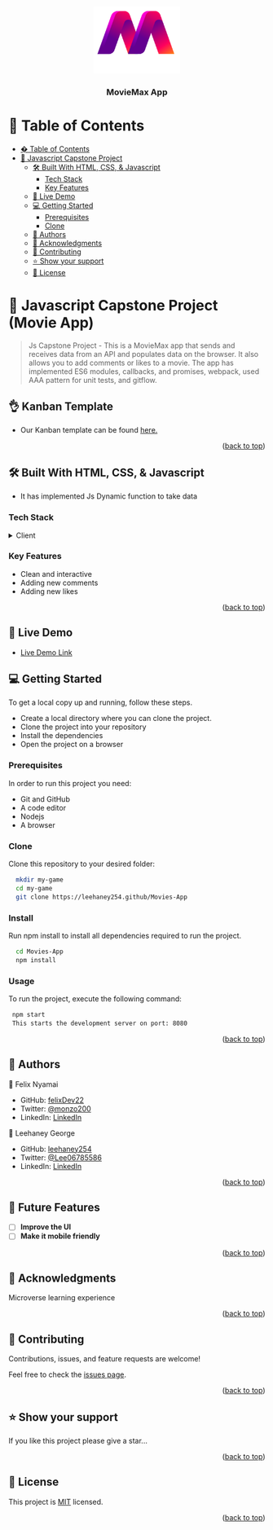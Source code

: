 <a name="readme-top"></a>

<div align="center">

  <img src="./MoviMAX.png" alt="logo" width="170"  height="auto" />
  <br/>

  <h3><b>MovieMax App</b></h3>

</div>

# 📗 Table of Contents

- [� Table of Contents](#-table-of-contents)
- [📖  Javascript Capstone Project](#-MovieMax-)
  - [🛠 Built With HTML, CSS, \& Javascript](#-built-with-html-css--javascript)
    - [Tech Stack ](#tech-stack-)
    - [Key Features ](#key-features-)
  - [🚀 Live Demo ](#-live-demo-)
  - [💻 Getting Started ](#-getting-started-)
    - [Prerequisites](#prerequisites)
    - [Clone](#clone)
  - [👥 Authors ](#-authors-)
  - [🙏 Acknowledgments ](#-acknowledgments-)
  - [🤝 Contributing ](#-contributing-)
  - [⭐️ Show your support ](#️-show-your-support-)
  - [📝 License ](#-license-)

# 📖 Javascript Capstone Project (Movie App) <a name="MovieMax"></a>

> Js Capstone Project - This is a MovieMax app that sends and receives data from an API and populates data on the browser. It also allows you to add comments or likes to a movie. The app has implemented ES6 modules, callbacks, and promises, webpack, used AAA pattern for unit tests, and gitflow.

## 👌 Kanban Template <a name="kanban">

- Our Kanban template can be found [here.](https://github.com/felixDev22/Kanban---Movie-Project/projects/1)
  
  
  <p align="right">(<a href="#readme-top">back to top</a>)</p>

## 🛠 Built With <a name="built-with">HTML, CSS, & Javascript</a>

- It has implemented Js Dynamic function to take data

### Tech Stack <a name="tech-stack"></a>

<details>
  <summary>Client</summary>
  <ul>
    <li><a href="#">HTML</a></li>
    <li><a href="#">CSS</a></li>
    <li><a href="#">JavaScript</a></li>
  </ul>
</details>

### Key Features <a name="key-features"></a>

- Clean and interactive
- Adding new comments
- Adding new likes

<p align="right">(<a href="#readme-top">back to top</a>)</p>

## 🚀 Live Demo <a name="live-demo"></a>

- [Live Demo Link](https://leehaney254.github.io/Movies-App/)

## 💻 Getting Started <a name="getting-started"></a>

To get a local copy up and running, follow these steps.

- Create a local directory where you can clone the project.
- Clone the project into your repository
- Install the dependencies
- Open the project on a browser

### Prerequisites

In order to run this project you need:

- Git and GitHub
- A code editor
- Nodejs
- A browser

### Clone

Clone this repository to your desired folder:

```sh
  mkdir my-game
  cd my-game
  git clone https://leehaney254.github/Movies-App
```

### Install

Run npm install to install all dependencies required to run the project.

```sh
  cd Movies-App
  npm install
```

### Usage

To run the project, execute the following command:

```sh
 npm start
 This starts the development server on port: 8080
```

<p align="right">(<a href="#readme-top">back to top</a>)</p>

## 👥 Authors <a name="authors"></a>

👤 Felix Nyamai

- GitHub: [felixDev22](https://github.com/felixDev22)
- Twitter: [@monzo200](https://twitter.com/monzo200)
- LinkedIn: [LinkedIn](https://www.linkedin.com/in/felixnyamai/)

👤 Leehaney George

- GitHub: [leehaney254](https://github.com/leehaney254)
- Twitter: [@Lee06785586](https://twitter.com/twitterhandle)
- LinkedIn: [LinkedIn](https://www.linkedin.com/in/leehaney-george)

<p align="right">(<a href="#readme-top">back to top</a>)</p>

<!-- FUTURE FEATURES -->

## 🔭 Future Features <a name="future-features"></a>


- [ ] **Improve the UI**
- [ ] **Make it mobile friendly**

<p align="right">(<a href="#readme-top">back to top</a>)</p>

## 🙏 Acknowledgments <a name="acknowledgements"></a>

Microverse learning experience

<p align="right">(<a href="#readme-top">back to top</a>)</p>

## 🤝 Contributing <a name="contributing"></a>

Contributions, issues, and feature requests are welcome!

Feel free to check the [issues page](https://github.com/leehaney254/Movies-App/issues).

<p align="right">(<a href="#readme-top">back to top</a>)</p>

## ⭐️ Show your support <a name="support"></a>

If you like this project please give a star...

<p align="right">(<a href="#readme-top">back to top</a>)</p>

## 📝 License <a name="license"></a>

This project is [MIT](./LICENSE) licensed.

<p align="right">(<a href="#readme-top">back to top</a>)</p>
